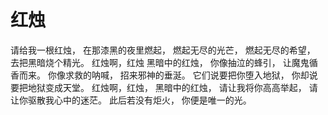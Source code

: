 # 红烛
请给我一根红烛，
在那漆黑的夜里燃起，
燃起无尽的光芒，
燃起无尽的希望，
去把黑暗烧个精光。
红烛啊，红烛
黑暗中的红烛，
你像抽泣的蜂引，
让魔鬼循香而来。
你像求救的呐喊，
招来邪神的垂涎。
它们说要把你堕入地狱，
你却说要把地狱变成天堂。
红烛啊，红烛，
黑暗中的红烛，
请让我将你高高举起，
请让你驱散我心中的迷茫。
此后若没有炬火，
你便是唯一的光。